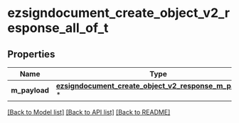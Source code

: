 # ezsigndocument_create_object_v2_response_all_of_t

## Properties
Name | Type | Description | Notes
------------ | ------------- | ------------- | -------------
**m_payload** | [**ezsigndocument_create_object_v2_response_m_payload_t**](ezsigndocument_create_object_v2_response_m_payload.md) \* |  | 

[[Back to Model list]](../README.md#documentation-for-models) [[Back to API list]](../README.md#documentation-for-api-endpoints) [[Back to README]](../README.md)


